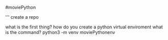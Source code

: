 #moviePython


''' 
create a repo 

what is the first thing? how do you create a python virtual enviroment what is the command? python3 -m venv moviePythonenv  